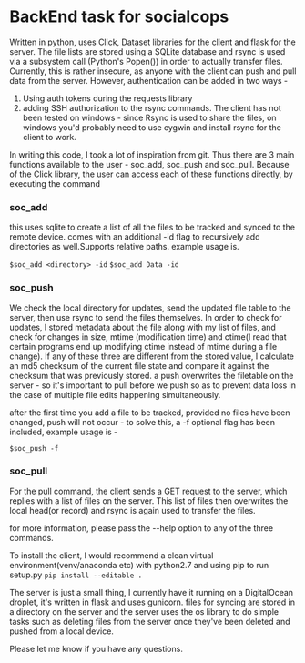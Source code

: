 # BackEnd task for socialcops
Written in python, uses Click, Dataset libraries for the client and flask for the server. 
The file lists are stored using a SQLite database and rsync is used via a subsystem call (Python's Popen()) in order to actually transfer files. 
Currently, this is rather insecure, as anyone with the client can push and pull data from the server. However, authentication can be added in two ways - 
1. Using auth tokens during the requests library
2. adding SSH authorization to the rsync commands. 
The client has not been tested on windows - since Rsync is used to share the files, on windows you'd probably need to use cygwin and install rsync for the client to work. 

In writing this code, I took a lot of inspiration from git. Thus there are 3 main functions available to the user -
soc_add, soc_push and soc_pull. 
Because of the Click library, the user can access each of these functions directly, by executing the command
### soc_add
this uses sqlite to create a list of all the files to be tracked and synced to the remote device. 
comes with an additional -id flag to recursively add directories as well.Supports relative paths. 
example usage is.   

```$soc_add <directory> -id```
```$soc_add Data -id``` 

### soc_push
We check the local directory for updates, send the updated file table to the server, then use rsync to send the files themselves. 
In order to check for updates, I stored metadata about the file along with my list of files, and check for changes in size, mtime (modification time) and ctime(I read that certain programs end up modifying ctime instead of mtime during a file change). If any of these three are different from the stored value, I calculate an md5 checksum of the current file state and compare it against the checksum that was previously stored. 
a push overwrites the filetable on the server - so it's important to pull before we push so as to prevent data loss in the case of multiple file edits happening simultaneously. 

after the first time you add a file to be tracked, provided no files have been changed, push will not occur - to solve this, a -f optional flag has been included, 
example usage is - 

```$soc_push -f```

### soc_pull
For the pull command, the client sends a GET request to the server, which replies with a list of files on the server. This list of files then overwrites the local head(or record) and rsync is again used to transfer the files. 

for more information, please pass the --help option to any of the three commands. 

To install the client, I would recommend a clean virtual environment(venv/anaconda etc) with python2.7 and using pip to run setup.py
``` pip install --editable . ``` 

The server is just a small thing, I currently have it running on a DigitalOcean droplet, it's written in flask and uses gunicorn. 
files for syncing are stored in a directory on the server and the server uses the os library to do simple tasks such as deleting files from the server once they've been deleted and pushed from a local device. 

Please let me know if you have any questions.




